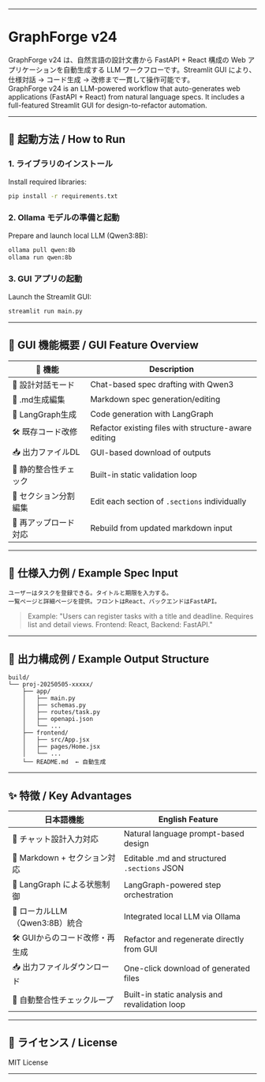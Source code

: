 
---

# GraphForge v24

GraphForge v24 は、自然言語の設計文書から FastAPI + React 構成の Web アプリケーションを自動生成する LLM ワークフローです。Streamlit GUI により、仕様対話 → コード生成 → 改修まで一貫して操作可能です。  
GraphForge v24 is an LLM-powered workflow that auto-generates web applications (FastAPI + React) from natural language specs. It includes a full-featured Streamlit GUI for design-to-refactor automation.

---

## 🚀 起動方法 / How to Run

### 1. ライブラリのインストール  
Install required libraries:

```bash
pip install -r requirements.txt
```

### 2. Ollama モデルの準備と起動  
Prepare and launch local LLM (Qwen3:8B):

```bash
ollama pull qwen:8b
ollama run qwen:8b
```

### 3. GUI アプリの起動  
Launch the Streamlit GUI:

```bash
streamlit run main.py
```

---

## 🧠 GUI 機能概要 / GUI Feature Overview

| 🧩 機能 | Description |
|--------|-------------|
| 🧠 設計対話モード | Chat-based spec drafting with Qwen3 |
| 📄 .md生成編集 | Markdown spec generation/editing |
| 🚀 LangGraph生成 | Code generation with LangGraph |
| 🛠️ 既存コード改修 | Refactor existing files with structure-aware editing |
| 📥 出力ファイルDL | GUI-based download of outputs |
| 🧪 静的整合性チェック | Built-in static validation loop |
| 🧰 セクション分割編集 | Edit each section of `.sections` individually |
| 🔁 再アップロード対応 | Rebuild from updated markdown input |

---

## 📝 仕様入力例 / Example Spec Input

```text
ユーザーはタスクを登録できる。タイトルと期限を入力する。  
一覧ページと詳細ページを提供。フロントはReact、バックエンドはFastAPI。
```

> Example: "Users can register tasks with a title and deadline. Requires list and detail views. Frontend: React, Backend: FastAPI."

---

## 📂 出力構成例 / Example Output Structure

```
build/
└── proj-20250505-xxxxx/
    ├── app/
    │   ├── main.py
    │   ├── schemas.py
    │   ├── routes/task.py
    │   ├── openapi.json
    │   └── ...
    ├── frontend/
    │   ├── src/App.jsx
    │   ├── pages/Home.jsx
    │   └── ...
    └── README.md  ← 自動生成
```

---

## ✨ 特徴 / Key Advantages

| 日本語機能                       | English Feature                                      |
|-----------------------------|------------------------------------------------------|
| 💬 チャット設計入力対応            | Natural language prompt-based design                 |
| 📄 Markdown + セクション対応       | Editable .md and structured `.sections` JSON         |
| 🔧 LangGraph による状態制御       | LangGraph-powered step orchestration                 |
| 🧠 ローカルLLM（Qwen3:8B）統合     | Integrated local LLM via Ollama                      |
| 🛠️ GUIからのコード改修・再生成    | Refactor and regenerate directly from GUI            |
| 📥 出力ファイルダウンロード        | One-click download of generated files                |
| 🧪 自動整合性チェックループ        | Built-in static analysis and revalidation loop       |

---

## 📝 ライセンス / License

MIT License


---


